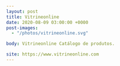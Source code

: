 ```yaml
---
layout: post
title: Vitrineonline
date: 2020-08-09 03:00:00 +0000
post-images:
  - "/photos/vitrineonline.svg"

body: Vitrineonline Catálogo de produtos.

site: https://www.vitrineonline.com
---
```

